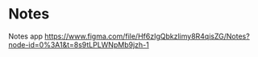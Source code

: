 # Notes
 Notes app
https://www.figma.com/file/Hf6zIgQbkzlimy8R4qisZG/Notes?node-id=0%3A1&t=8s9tLPLWNpMb9jzh-1

